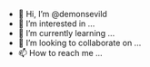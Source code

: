 - 👋 Hi, I’m @demonsevild
- 👀 I’m interested in ...
- 🌱 I’m currently learning ...
- 💞️ I’m looking to collaborate on ...
- 📫 How to reach me ...

<!---
demonsevild/demonsevild is a ✨ special ✨ repository because its `README.md` (this file) appears on your GitHub profile.
You can click the Preview link to take a look at your changes.
--->
